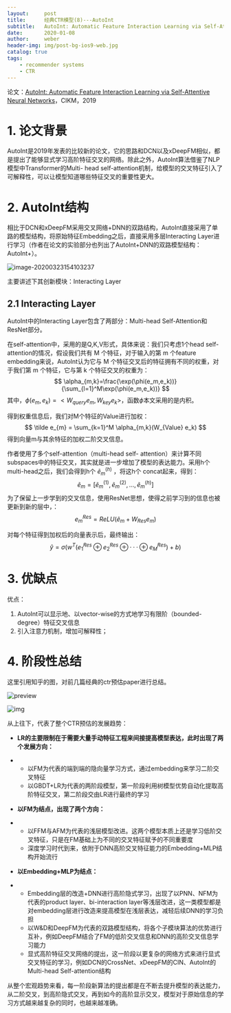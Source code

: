 ```yaml
---
layout:     post
title:      经典CTR模型(8)---AutoInt
subtitle:   AutoInt: Automatic Feature Interaction Learning via Self-Attentive Neural Networks
date:       2020-01-08
author:     weber
header-img: img/post-bg-ios9-web.jpg
catalog: true
tags:
    - recommender systems
    - CTR
---
```


论文：[AutoInt: Automatic Feature Interaction Learning via Self-Attentive Neural Networks](http://xueshu.baidu.com/usercenter/paper/show?paperid=1n4t0pk0y9720xy08v0p0030qn161587&site=xueshu_se)，CIKM，2019

# 1. 论文背景

AutoInt是2019年发表的比较新的论文，它的思路和DCN以及xDeepFM相似，都是提出了能够显式学习高阶特征交叉的网络。除此之外，AutoInt算法借鉴了NLP模型中Transformer的Multi- head self-attention机制，给模型的交叉特征引入了可解释性，可以让模型知道哪些特征交叉的重要性更大。

# 2. AutoInt结构

相比于DCN和xDeepFM采用交叉网络+DNN的双路结构，AutoInt直接采用了单路的模型结构，将原始特征Embedding之后，直接采用多层Interacting Layer进行学习（作者在论文的实验部分也列出了AutoInt+DNN的双路模型结构：AutoInt+）。

![image-20200323154103237](https://tva1.sinaimg.cn/large/00831rSTly1gd3wl3qrdrj30ze0p041i.jpg)

主要讲述下其创新模块：Interacting Layer

## 2.1 Interacting Layer

AutoInt中的Interacting Layer包含了两部分：Multi-head Self-Attention和ResNet部分。

在self-attention中，采用的是Q,K,V形式，具体来说：我们只考虑1个head self-attention的情况，假设我们共有  M 个特征，对于输入的第 m 个feature embedding来说，AutoInt认为它与  M 个特征交叉后的特征拥有不同的权重，对于我们第 m 个特征，它与第 k  个特征交叉的权重为：
$$
\alpha_{m,k}=\frac{\exp(\phi(e_m,e_k))}{\sum_{l=1}^M\exp(\phi(e_m,e_k))}
$$
其中，$\phi(e_m,e_k) = <W_{query}e_m,W_{key}e_k>$，函数$\phi$本文采用的是内积。

得到权重信息后，我们对M个特征的Value进行加权：
$$
\tilde e_{m} = \sum_{k=1}^M \alpha_{m,k}(W_{Value} e_k)
$$
得到向量m与其余特征的加权二阶交叉信息。

作者使用了多个self-attention（multi-head self- attention）来计算不同subspaces中的特征交叉，其实就是进一步增加了模型的表达能力。采用h个multi-head之后，我们会得到h个 $\tilde e_m^{(h)}$ ，将这h个 concat起来，得到：
$$
\tilde e_m = [\tilde e_m^{(1)},\tilde e_m^{(2)},...,\tilde e_m^{(h)}]
$$
为了保留上一步学到的交叉信息，使用ResNet思想，使得之前学习到的信息也被更新到新的层中，：
$$
e_m^{Res} = ReLU(\tilde e_m + W_{Res}e_m)
$$

对每个特征得到加权后的向量表示后，最终输出：
$$
\hat y = \sigma (w^T(e_1^{Res} \oplus e_2^{Res}  \oplus ···\oplus e_M^{Res}) + b)
$$

# 3. 优缺点

优点：

1. AutoInt可以显示地、以vector-wise的方式地学习有限阶（bounded-degree）特征交叉信息
2. 引入注意力机制，增加可解释性；

# 4. 阶段性总结

这里引用知乎的图，对前几篇经典的ctr预估paper进行总结。

![preview](https://tva1.sinaimg.cn/large/00831rSTgy1gd3xauidtdj317c0u0gt6.jpg)

![img](https://tva1.sinaimg.cn/large/00831rSTgy1gd3xb9hjo9j30k0077dha.jpg)

从上往下，代表了整个CTR预估的发展趋势：

- **LR的主要限制在于需要大量手动特征工程来间接提高模型表达，此时出现了两个发展方向：**

- - 以FM为代表的端到端的隐向量学习方式，通过embedding来学习二阶交叉特征
  - 以GBDT+LR为代表的两阶段模型，第一阶段利用树模型优势自动化提取高阶特征交叉，第二阶段交由LR进行最终的学习

- **以FM为结点，出现了两个方向：**

- - 以FFM与AFM为代表的浅层模型改进。这两个模型本质上还是学习低阶交叉特征，只是在FM基础上为不同的交叉特征赋予的不同重要度
  - 深度学习时代到来，依附于DNN高阶交叉特征能力的Embedding+MLP结构开始流行

- **以Embedding+MLP为结点：**

- - Embedding层的改造+DNN进行高阶隐式学习，出现了以PNN、NFM为代表的product layer、bi-interaction layer等浅层改进，这一类模型都是对embedding层进行改造来提高模型在浅层表达，减轻后续DNN的学习负担
  - 以W&D和DeepFM为代表的双路模型结构，将各个子模块算法的优势进行互补，例如DeepFM结合了FM的低阶交叉信息和DNN的高阶交叉信息学习能力
  - 显式高阶特征交叉网络的提出，这一阶段以更复杂的网络方式来进行显式交叉特征的学习，例如DCN的CrossNet、xDeepFM的CIN、AutoInt的Multi-head Self-attention结构

从整个宏观趋势来看，每一阶段新算法的提出都是在不断去提升模型的表达能力，从二阶交叉，到高阶隐式交叉，再到如今的高阶显示交叉，模型对于原始信息的学习方式越来越复杂的同时，也越来越准确。
